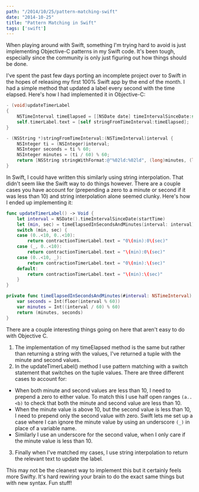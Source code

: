 ```yaml
---
path: "/2014/10/25/pattern-matching-swift"
date: "2014-10-25"
title: "Pattern Matching in Swift"
tags: ['swift']
---
```


When playing around with Swift, something I'm trying hard to avoid is just
implementing Objective-C patterns in my Swift code. It's been tough,
especially since the community is only just figuring out how things should be done.

I've spent the past few days porting an incomplete project over to Swift in the
hopes of releasing my first 100% Swift app by the end of the month. I had a
simple method that updated a label every second with the time elapsed. Here's how
I had implemented it in Objective-C:

```objectivec
- (void)updateTimerLabel
{
    NSTimeInterval timeElapsed = [[NSDate date] timeIntervalSinceDate:self.startTime];
    self.timerLabel.text = [self stringFromTimeInterval:timeElapsed];
}

- (NSString *)stringFromTimeInterval:(NSTimeInterval)interval {
    NSInteger ti = (NSInteger)interval;
    NSInteger seconds = ti % 60;
    NSInteger minutes = (ti / 60) % 60;
    return [NSString stringWithFormat:@"%02ld:%02ld", (long)minutes, (long)seconds];
}
```

In Swift, I could have written this similarly using string
interpolation. That didn't seem like the Swift way to do things however. There
are a couple cases you have account for (prepending a zero to a minute or second
if it was less than 10) and string interpolation alone seemed clunky. Here's how I
ended up implementing it:

```swift
func updateTimerLabel() -> Void {
    let interval = NSDate().timeIntervalSinceDate(startTime)
    let (min, sec) = timeElapsedInSecondsAndMinutes(interval: interval)
    switch (min, sec) {
    case (0..<10, 0..<10):
        return contractionTimerLabel.text = "0\(min):0\(sec)"
    case (_, 0..<10):
        return contractionTimerLabel.text = "\(min):0\(sec)"
    case (0..<10, _):
        return contractionTimerLabel.text = "0\(min):\(sec)"
    default:
        return contractionTimerLabel.text = "\(min):\(sec)"
    }
}

private func timeElapsedInSecondsAndMinutes(#interval: NSTimeInterval) ->  (seconds: Int, minutes: Int){
    var seconds = Int(floor(interval % 60))
    var minutes = Int((interval / 60) % 60)
    return (minutes, seconds)
}
```

There are a couple interesting things going on here that aren't easy to do with
Objective C.

1. The implementation of my timeElapsed method is the same but rather than
returning a string with the values, I've returned a tuple with the minute and
second values.
2. In the updateTimerLabel() method I use pattern matching with a switch statement that switches on the tuple values. There are three different cases to account for:
  - When both minute and second values are less than 10, I need to prepend a zero to either value. To match this I use half open ranges `(a..<b)` to check that both the minute and
second value are less than 10.
  - When the minute value is above 10, but the second value is less than 10, I need
to prepend only the second value with zero. Swift lets me set up a case where I
can ignore the minute value by using an underscore `(_)` in place of a variable name.
  - Similarly I use an underscore for the second value, when I only care if the minute value is less than 10.
3. Finally when I've matched my cases, I use string interpolation to return the
relevant text to update the label.

This may not be the cleanest way to implement this but it certainly feels more Swifty.
It's hard rewiring your brain to do the exact same things but with new syntax. Fun stuff!